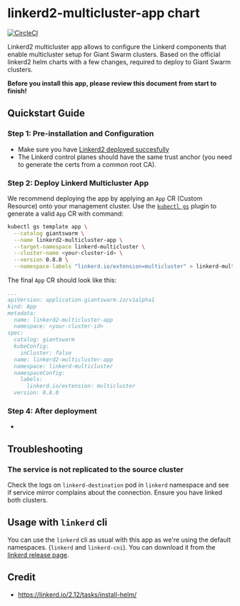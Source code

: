 # linkerd2-multicluster-app chart

[![CircleCI](https://circleci.com/gh/giantswarm/linkerd2-multicluster-app.svg?style=shield)](https://circleci.com/gh/giantswarm/linkerd2-multicluster-app)

Linkerd2 multicluster app allows to configure the Linkerd components that enable multicluster setup for Giant Swarm clusters. Based on the official linkerd2 helm charts with a few changes, required to deploy to Giant Swarm clusters.

**Before you install this app, please review this document from start to finish!**

## Quickstart Guide

### Step 1: Pre-installation and Configuration

- Make sure you have [Linkerd2 deployed succesfully](https://github.com/giantswarm/linkerd2-app)
- The Linkerd control planes should have the same trust anchor (you need to generate the certs from a common root CA).

### Step 2: Deploy Linkerd Multicluster App

We recommend deploying the app by applying an `App` CR (Custom Resource) onto your management cluster. Use the [`kubectl gs`](https://docs.giantswarm.io/ui-api/kubectl-gs/) plugin to generate a valid `App` CR with command:

```bash
kubectl gs template app \
  --catalog giantswarm \
  --name linkerd2-multicluster-app \
  --target-namespace linkerd-multicluster \
  --cluster-name <your-cluster-id> \
  --version 0.8.0 \
  --namespace-labels "linkerd.io/extension=multicluster" > linkerd-multicluster-manifest.yaml
```

The final `App` CR should look like this:

```yaml
...
apiVersion: application.giantswarm.io/v1alpha1
kind: App
metadata:
  name: linkerd2-multicluster-app
  namespace: <your-cluster-id>
spec:
  catalog: giantswarm
  kubeConfig:
    inCluster: false
  name: linkerd2-multicluster-app
  namespace: linkerd-multicluster
  namespaceConfig:
    labels:
      linkerd.io/extension: multicluster
  version: 0.8.0
```

### Step 4: After deployment

-

## Troubleshooting

### The service is not replicated to the source cluster

Check the logs on `linkerd-destination` pod in `linkerd` namespace and see if service mirror complains about the connection. Ensure you have linked both clusters.

## Usage with `linkerd` cli

You can use the `linkerd` cli as usual with this app as we're using the default namespaces. (`linkerd` and `linkerd-cni`). You can download it from the [linkerd release page](https://github.com/linkerd/linkerd2/releases/tag/stable-2.12.2).

## Credit

- <https://linkerd.io/2.12/tasks/install-helm/>
